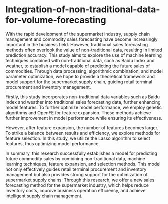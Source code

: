 # Integration-of-non-traditional-data-for-volume-forecasting

With the rapid development of the supermarket industry, supply chain management and commodity sales forecasting have become increasingly important in the business field. However, traditional sales forecasting methods often overlook the value of non-traditional data, resulting in limited prediction accuracy. This study aims to explore the use of machine learning techniques combined with non-traditional data, such as Baidu Index and weather, to establish a model capable of predicting the future sales of commodities.
Through data processing, algorithmic combination, and model parameter optimization, we hope to provide a theoretical framework and model support for the supermarket supply chain, guiding retail terminal procurement and inventory management.

Firstly, this study incorporates non-traditional data variables such as Baidu Index and weather into traditional sales forecasting data, further enhancing model features. To further optimize model performance, we employ genetic algorithms and OpenFE for feature expansion. These methods achieve further improvement in model performance while ensuring its effectiveness.

However, after feature expansion, the number of features becomes larger. To strike a balance between results and efficiency, we explore methods for feature selection. In this study, we utilize the Lasso algorithm to select features, thus optimizing model performance.

In summary, this research successfully establishes a model for predicting future commodity sales by combining non-traditional data, machine learning techniques, feature expansion, and selection methods. This model not only effectively guides retail terminal procurement and inventory management but also provides strong support for the optimization of supermarket supply chains. Through this research, we offer a new sales forecasting method for the supermarket industry, which helps reduce inventory costs, improve business operation efficiency, and achieve intelligent supply chain management.
